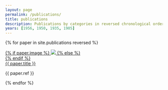 ```yaml
---
layout: page
permalink: /publications/
title: publications
description: Publications by categories in reversed chronological order. Generated by jekyll-scholar.
years: [1956, 1950, 1935, 1905]
---
```


{% for paper in site.publications reversed %}

<div class="paper">
    <div class="thumbnail">
        <a href="{{ paper.url | prepend: site.baseurl | prepend: site.url }}">
        {% if paper.image %}
        <img class="thumbnail" src="{{ paper.image | prepend: site.baseurl | prepend: site.url }}"/>
        {% else %}
        <div class="thumbnail blankbox"></div>
        {% endif %}    
        </a>
    </div>
    <div class="smallhead media-heading"><a href="{{ site.baseurl }}{{ paper.url }}" class="off">{{ paper.title }}</a></div>
    <p class="note">{{ paper.ref }}</p>
</div>

{% endfor %}
